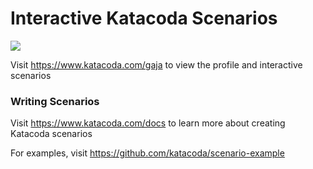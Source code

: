 # Interactive Katacoda Scenarios

[![](http://shields.katacoda.com/katacoda/gaja/count.svg)](https://www.katacoda.com/gaja "Get your profile on Katacoda.com")

Visit https://www.katacoda.com/gaja to view the profile and interactive scenarios

### Writing Scenarios
Visit https://www.katacoda.com/docs to learn more about creating Katacoda scenarios

For examples, visit https://github.com/katacoda/scenario-example
